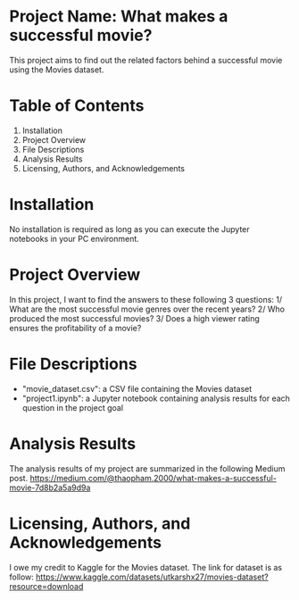 # Project Name: What makes a successful movie?
This project aims to find out the related factors behind a successful movie using the Movies dataset.

# Table of Contents
1. Installation
2. Project Overview
3. File Descriptions
4. Analysis Results
5. Licensing, Authors, and Acknowledgements

# Installation
No installation is required as long as you can execute the Jupyter notebooks in your PC environment.

# Project Overview
In this project, I want to find the answers to these following 3 questions:
1/ What are the most successful movie genres over the recent years?
2/ Who produced the most successful movies?
3/ Does a high viewer rating ensures the profitability of a movie?

# File Descriptions
+ "movie_dataset.csv": a CSV file containing the Movies dataset
+ "project1.ipynb": a Jupyter notebook containing analysis results for each question in the project goal

# Analysis Results
The analysis results of my project are summarized in the following Medium post. 
https://medium.com/@thaopham.2000/what-makes-a-successful-movie-7d8b2a5a9d9a

# Licensing, Authors, and Acknowledgements
I owe my credit to Kaggle for the Movies dataset. The link for dataset is as follow:
https://www.kaggle.com/datasets/utkarshx27/movies-dataset?resource=download
